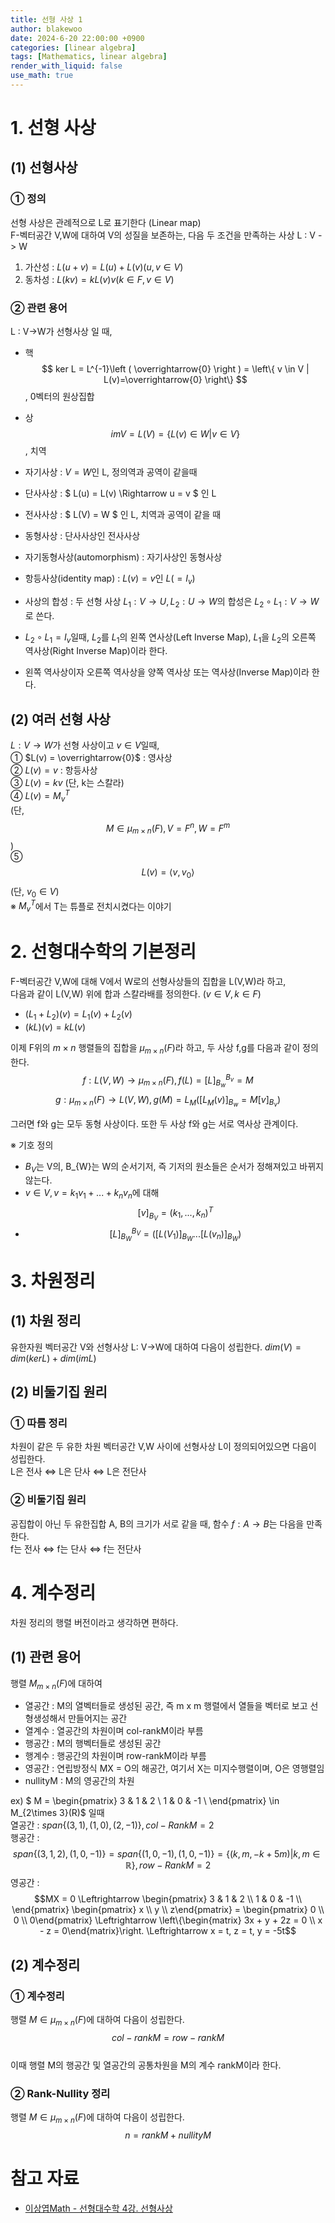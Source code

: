 ```yaml
---
title: 선형 사상 1
author: blakewoo
date: 2024-6-20 22:00:00 +0900
categories: [linear algebra]
tags: [Mathematics, linear algebra] 
render_with_liquid: false
use_math: true
---
```



# 1. 선형 사상
## (1) 선형사상
### ① 정의 
선형 사상은 관례적으로 L로 표기한다 (Linear map)   
F-벡터공간 V,W에 대하여 V의 성질을 보존하는, 다음 두 조건을 만족하는 사상 L : V -> W    
1) 가산성 : $L(u+v) = L(u) + L(v) (u,v \in  V)$   
2) 동차성 : $L(kv) = kL(v)v (k \in F, v \in V)$

### ② 관련 용어
L : V->W가 선형사상 일 때,   
- 핵   
  $$ ker L = L^{-1}\left ( \overrightarrow{0} \right ) = \left\{ v \in V | L(v)=\overrightarrow{0} \right\} $$, 0벡터의 원상집합
- 상   
  $$ im V = L\left ( V \right ) = \left\{ L(v) \in W | v \in V \right\} $$, 치역    
- 자기사상 : $V = W$인 L, 정의역과 공역이 같을때      
- 단사사상 : $ L(u) = L(v) \Rightarrow u = v $ 인 L   
- 전사사상 : $ L(V) = W $ 인 L, 치역과 공역이 같을 때   
- 동형사상 : 단사사상인 전사사상   
- 자기동형사상(automorphism) : 자기사상인 동형사상   

- 항등사상(identity map) : $L(v)= v$인 $L(=I_{v})$
- 사상의 합성 : 두 선형 사상 $L_{1} : V \to U, L_{2} : U \to W$의 합성은 $L_{2} \circ L_{1} : V \to W$로 쓴다.
- $L_{2} \circ L_{1} =I_{v}$일때, $L_{2}$를 $L_{1}$의 왼쪽 연사상(Left Inverse Map), $L_{1}$을 $L_{2}$의 오른쪽 역사상(Right Inverse Map)이라 한다.
- 왼쪽 역사상이자 오른쪽 역사상을 양쪽 역사상 또는 역사상(Inverse Map)이라 한다.


## (2) 여러 선형 사상
$L : V \to W$가 선형 사상이고 $v \in V$일때,     
① $L(v) =  \overrightarrow{0}$ : 영사상      
② $L(v) =  v$ : 항등사상   
③ $L(v) =  kv$ (단, k는 스칼라)   
④ $L(v) =  M_{v}^{T}$   
(단, $$M \in \mu _{m \times n} (F), V = F^{n}, W = F^{m}$$)        
⑤ $$L(v)=\left< v,v_{0} \right>$$ (단, $v_{0}\in V$)     
※ $M_{v}^{T}$에서 T는 튜플로 전치시켰다는 이야기   


# 2. 선형대수학의 기본정리
F-벡터공간 V,W에 대해 V에서 W로의 선형사상들의 집합을 L(V,W)라 하고,   
다음과 같이 L(V,W) 위에 합과 스칼라배를 정의한다. $(v \in V, k \in F)$   
- $(L_{1}+L_{2})(v) = L_{1}(v) + L_{2}(v)$
- $(kL)(v) = kL(v)$   

이제 F위의 $m \times n$ 행렬들의 집합을 $\mu _{m\times n}(F)$라 하고, 두 사상 f,g를 다음과 같이 정의한다.
$$f : L(V,W) \to \mu _{m\times n}(F), f(L)= \left [ L \right ]^{B_{v}}_{B_{w}} = M$$
$$g : \mu _{m\times n}(F) \to L(V,W) , g(M)= L_{M}\left ( \left [ L_{M}(v) \right ]_{B_{w}} = M\left [ v \right ]_{B_{v}} \right )$$

그러면 f와 g는 모두 동형 사상이다. 또한 두 사상 f와 g는 서로 역사상 관계이다.

※ 기호 정의
- $B_{V}$는 V의, B_{W}는 W의 순서기저, 즉 기저의 원소들은 순서가 정해져있고 바뀌지 않는다.
- $v \in V, v=k_{1}v_{1}+ ... + k_{n}v_{n}$에 대해 $$\left [ v \right ] _{B_{V}} = (k_{1}, ..., k_{n})^{T}$$
- $$\left [ L \right ]^{B_{V}}_{B_{W}} = \left ( \left [ L(V_{1}) \right ]_{B_{W}} ... \left [ L(v_{n}) \right ]_{B_{W}} \right )$$

# 3. 차원정리
## (1) 차원 정리
유한자원 벡터공간 V와 선형사상 L: V->W에 대하여 다음이 성립한다.
$dim(V) = dim(kerL)+dim(imL)$

## (2) 비둘기집 원리
### ① 따름 정리
차원이 같은 두 유한 차원 벡터공간 V,W 사이에
선형사상 L이 정의되어있으면 다음이 성립한다.   
L은 전사 $\Leftrightarrow$ L은 단사 $\Leftrightarrow$ L은 전단사

### ② 비둘기집 원리
공집합이 아닌 두 유한집합 A, B의 크기가 서로 같을 때,
함수 $f : A \to B$는 다음을 만족한다.   
f는 전사 $\Leftrightarrow$ f는 단사 $\Leftrightarrow$ f는 전단사

# 4. 계수정리
차원 정리의 행렬 버전이라고 생각하면 편하다.
## (1) 관련 용어
행렬 $M_{m\times n}(F)$에 대하여
- 열공간 : M의 열벡터들로 생성된 공간, 즉 m x m 행렬에서 열들을 벡터로 보고 선형생성해서 만들어지는 공간
- 열계수 : 열공간의 차원이며 col-rankM이라 부름
- 행공간 : M의 행벡터들로 생성된 공간
- 행계수 : 행공간의 차원이며 row-rankM이라 부름
- 영공간 : 연립방정식 MX = O의 해공간, 여기서 X는 미지수행렬이며, O은 영행렬임
- nullityM : M의 영공간의 차원   

ex) $ M = \begin{pmatrix}
3 & 1 & 2 \\
1 & 0 & -1 \\
\end{pmatrix} \in M_{2\times 3}(R)$ 일때   
열공간 : $span \left\{ (3,1),(1,0),(2,-1) \right\}, col-RankM=2$   
행공간 : $$span \left\{ (3,1,2),(1,0,-1) \right\} = span \left\{ (1,0,-1),(1,0,-1) \right\} = \left\{ (k,m, -k+5m)|k,m \in \mathbb{R} \right\}, row-RankM=2$$
영공간 : $$MX = 0 \Leftrightarrow \begin{pmatrix}
3 & 1 & 2 \\
1 & 0 & -1 \\
\end{pmatrix} \begin{pmatrix}
x \\
y \\
z\end{pmatrix} = \begin{pmatrix}
0 \\
0 \\
0\end{pmatrix} \Leftrightarrow \left\{\begin{matrix}
3x + y + 2z = 0 \\
x - z = 0\end{matrix}\right. \Leftrightarrow x = t, z = t, y = -5t$$


## (2) 계수정리
### ① 계수정리
행렬 $M \in \mu _{m\times n}(F)$에 대하여 다음이 성립한다.   
$$col-rankM = row-rankM$$   
이때 행렬 M의 행공간 및 열공간의 공통차원을 M의 계수 rankM이라 한다.

### ② Rank-Nullity 정리
행렬 $M \in \mu _{m \times n}(F)$에 대하여 다음이 성립한다.   
$$n = rankM + nullityM $$



# 참고 자료
- [이상엽Math - 선형대수학 4강. 선형사상](https://www.youtube.com/watch?v=euOckRpDB10&list=PL127T2Zu76FuVMq1UQnZv9SG-GFIdZfLg&index=6)
